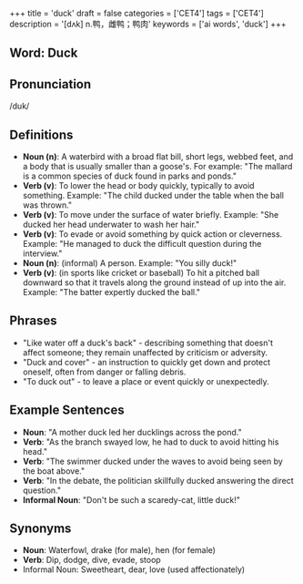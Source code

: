 +++
title = 'duck'
draft = false
categories = ['CET4']
tags = ['CET4']
description = '[dʌk] n.鸭，雌鸭；鸭肉'
keywords = ['ai words', 'duck']
+++

## Word: Duck

## Pronunciation
/duk/

## Definitions
- **Noun (n)**: A waterbird with a broad flat bill, short legs, webbed feet, and a body that is usually smaller than a goose's. For example: "The mallard is a common species of duck found in parks and ponds."
- **Verb (v)**: To lower the head or body quickly, typically to avoid something. Example: "The child ducked under the table when the ball was thrown."
- **Verb (v)**: To move under the surface of water briefly. Example: "She ducked her head underwater to wash her hair."
- **Verb (v)**: To evade or avoid something by quick action or cleverness. Example: "He managed to duck the difficult question during the interview."
- **Noun (n)**: (informal) A person. Example: "You silly duck!"
- **Verb (v)**: (in sports like cricket or baseball) To hit a pitched ball downward so that it travels along the ground instead of up into the air. Example: "The batter expertly ducked the ball."

## Phrases
- "Like water off a duck's back" - describing something that doesn't affect someone; they remain unaffected by criticism or adversity.
- "Duck and cover" - an instruction to quickly get down and protect oneself, often from danger or falling debris.
- "To duck out" - to leave a place or event quickly or unexpectedly.

## Example Sentences
- **Noun**: "A mother duck led her ducklings across the pond."
- **Verb**: "As the branch swayed low, he had to duck to avoid hitting his head."
- **Verb**: "The swimmer ducked under the waves to avoid being seen by the boat above."
- **Verb**: "In the debate, the politician skillfully ducked answering the direct question."
- **Informal Noun**: "Don't be such a scaredy-cat, little duck!"

## Synonyms
- **Noun**: Waterfowl, drake (for male), hen (for female)
- **Verb**: Dip, dodge, dive, evade, stoop
- Informal Noun: Sweetheart, dear, love (used affectionately)
